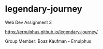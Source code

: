 # legendary-journey
Web Dev Assignment 3

https://ernulphus.github.io/legendary-journey/

Group Member:
Boaz Kaufman - Ernulphus
